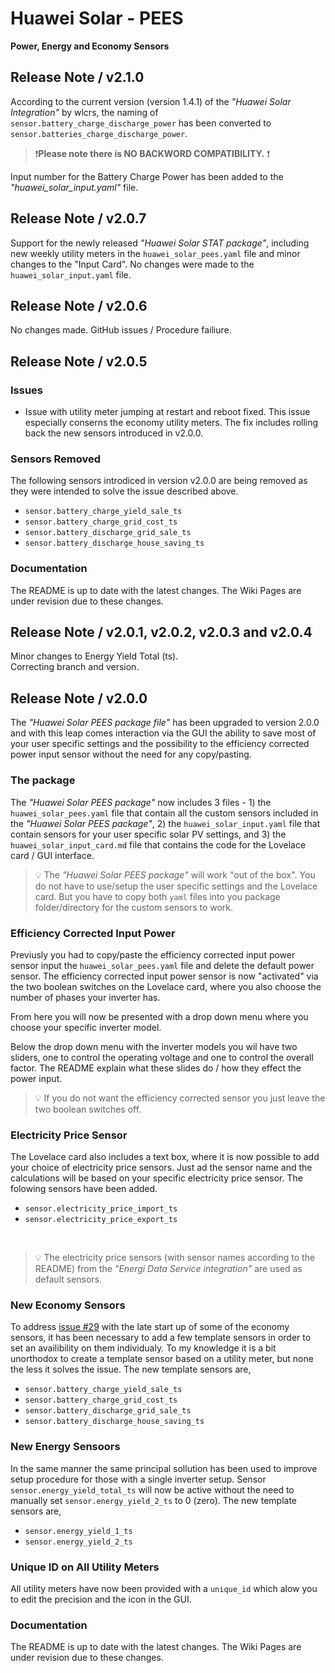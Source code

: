 # Huawei Solar - PEES

**Power, Energy and Economy Sensors**

## Release Note / v2.1.0

According to the current version (version 1.4.1) of the *"Huawei Solar Integration"* by wlcrs, the naming of `sensor.battery_charge_discharge_power` has been converted to `sensor.batteries_charge_discharge_power`. 
> ❗**Please note there is NO BACKWORD COMPATIBILITY.** ❗

Input number for the Battery Charge Power has been added to the *"huawei_solar_input.yaml"* file.

## Release Note / v2.0.7

Support for the newly released *"Huawei Solar STAT package"*, including new weekly utility meters in the `huawei_solar_pees.yaml` file and minor changes to the "Input Card". No changes were made to the `huawei_solar_input.yaml` file.

## Release Note / v2.0.6

No changes made. GitHub issues / Procedure failiure.

## Release Note / v2.0.5

### Issues

* Issue with utility meter jumping at restart and reboot fixed. This issue especially conserns the economy utility meters. The fix includes rolling back the new sensors introduced in v2.0.0.

### Sensors Removed

The following sensors introdiced in version v2.0.0 are being removed as they were intended to solve the issue described above.

* `sensor.battery_charge_yield_sale_ts`
* `sensor.battery_charge_grid_cost_ts`
* `sensor.battery_discharge_grid_sale_ts`
* `sensor.battery_discharge_house_saving_ts`

### Documentation

The README is up to date with the latest changes. The Wiki Pages are under revision due to these changes.

## Release Note / v2.0.1, v2.0.2, v2.0.3 and v2.0.4

Minor changes to Energy Yield Total (ts).<br>
Correcting branch and version. 

## Release Note / v2.0.0

The *"Huawei Solar PEES package file"* has been upgraded to version 2.0.0 and with this leap comes interaction via the GUI the ability to save most of your user specific settings and the possibility to the efficiency corrected power input sensor without the need for any copy/pasting.

### The package

The *"Huawei Solar PEES package"* now includes 3 files - 1) the `huawei_solar_pees.yaml` file that contain all the custom sensors included in the *"Huawei Solar PEES package"*, 2) the `huawei_solar_input.yaml` file that contain sensors for your user specific solar PV settings, and 3) the `huawei_solar_input_card.md` file that contains the code for the Lovelace card / GUI interface.

> :bulb: The *"Huawei Solar PEES package"* will work "out of the box". You do not have to use/setup the user specific settings and the Lovelace card. But you have to copy both `yaml` files into you package folder/directory for the custom sensors to work.

### Efficiency Corrected Input Power

Previusly you had to copy/paste the efficiency corrected input power sensor input the `huawei_solar_pees.yaml` file and delete the default power sensor. The efficiency corrected input power sensor is now "activated" via the two boolean switches on the Lovelace card, where you also choose the number of phases your inverter has.

From here you  will now be presented with a drop down menu where you choose your specific inverter model.

Below the drop down menu with the inverter models you wil have two sliders, one to control the operating voltage and one to control the overall factor. The README explain what these slides do / how they effect the power input.

> :bulb: If you do not want the efficiency corrected sensor you just leave the two boolean switches off.

### Electricity Price Sensor

The Lovelace card also includes a text box, where it is now possible to add your choice of electricity price sensors. Just ad the sensor name and the calculations will be based on your specific electricity price sensor. The folowing sensors have been added.

* `sensor.electricity_price_import_ts`
* `sensor.electricity_price_export_ts`

<br>

> :bulb: The electricity price sensors (with sensor names according to the README) from the *"Energi Data Service integration"* are used as default sensors.

### New Economy Sensors

To address [issue #29](https://github.com/JensenNick/huawei_solar_pees/issues/29) with the late start up of some of the economy sensors, it has been necessary to add a few template sensors in order to set an availibility on them individualy. To my knowledge it is a bit unorthodox to create a template sensor based on a utility meter, but none the less it solves the issue. The new template sensors are,

* `sensor.battery_charge_yield_sale_ts`
* `sensor.battery_charge_grid_cost_ts`
* `sensor.battery_discharge_grid_sale_ts`
* `sensor.battery_discharge_house_saving_ts`

### New Energy Sensoors

In the same manner the same principal sollution has been used to improve setup procedure for those with a single inverter setup. Sensor `sensor.energy_yield_total_ts` will now be active without the need to manually set `sensor.energy_yield_2_ts` to 0 (zero). The new template sensors are,

* `sensor.energy_yield_1_ts`
* `sensor.energy_yield_2_ts`

### Unique ID on All Utility Meters

All utility meters have now been provided with a `unique_id` which alow you to edit the precision and the icon in the GUI.

### Documentation

The README is up to date with the latest changes. The Wiki Pages are under revision due to these changes.
